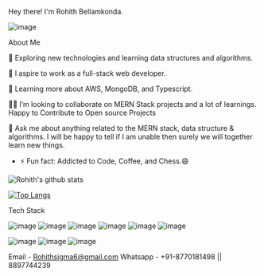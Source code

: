 Hey there!  I'm Rohith Bellamkonda.

![image](https://user-images.githubusercontent.com/91556173/154260327-4586e492-821b-4e13-9d6d-856aaa67103b.png)

 About Me
 
🙂   Exploring new technologies and learning data structures and algorithms.

💼   I aspire to work as a full-stack web developer.

🌱   Learning more about AWS, MongoDB, and Typescript.

👯‍♂️   I’m looking to collaborate on MERN Stack projects and a lot of learnings. Happy to Contribute to Open source Projects

💬   Ask me about anything related to the MERN stack, data structure & algorithms. I will be happy to tell if
        I am unable then surely we will together learn new things.

- ⚡ Fun fact: Addicted to Code, Coffee, and Chess.😄

![Rohith's github stats](https://github-readme-stats.vercel.app/api?username=rohithsigma6)

[![Top Langs](https://github-readme-stats.vercel.app/api/top-langs/?username=rohithsigma6)](https://github.com/rohithsigma6/github-readme-stats)


Tech Stack

![image](https://user-images.githubusercontent.com/91556173/154260044-d534a6fe-442b-45ca-b070-9e569156ac9e.png) ![image](https://user-images.githubusercontent.com/91556173/154260114-b9811666-d30f-4dfb-b64e-f52205117257.png)
![image](https://user-images.githubusercontent.com/91556173/154260132-45e29d7a-6d1b-43a9-a4d8-75d210da91c4.png)
![image](https://user-images.githubusercontent.com/91556173/154260145-44fe61bb-bc87-4d54-a3c5-e6d0182c5305.png)
![image](https://user-images.githubusercontent.com/91556173/154260159-20f34a20-0091-48c8-acb0-7e4ee97b5668.png)
![image](https://user-images.githubusercontent.com/91556173/154260171-330c08bf-fe91-418d-b3b9-e0eb6abb4f85.png)

![image](https://user-images.githubusercontent.com/91556173/154260239-c0c9319a-0f9d-42b1-a827-86036602f1ef.png)
![image](https://user-images.githubusercontent.com/91556173/154260251-6ebf6a29-f574-4334-80a7-408c2e6e270a.png)
![image](https://user-images.githubusercontent.com/91556173/154260260-5a439408-a210-4094-8deb-26876d290e20.png)

Email - Rohithsigma6@gmail.com
Whatsapp - +91-8770181498 || 8897744239
